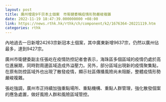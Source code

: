 ```yaml
---
layout: post
title: 廣州增逾9千宗本土個案　市衛健委稱疫情形勢嚴峻複雜
date: 2022-11-19 18:47:39.000000000 +08:00
link: https://news.rthk.hk/rthk/ch/component/k2/1676364-20221119.htm
categories: rthk
---
```


內地過去一日新增24263宗新冠本土個案，其中廣東新增9637宗，仍然以廣州佔最多，達到9427宗。

廣州市衛健委副主任張屹在疫情防控記者會表示，海珠區多個區域的疫情仍處於高位進展期，同時對周邊區域造成外溢壓力。另外，部分區域出現新的疫情聚集點，在原有防控區域外也出現了散發疫情，顯示社區傳播風險尚未阻斷，整體疫情形勢嚴峻複雜。

張屹強調，廣州市正持續加強重點場所、重點機構、重點人群管理，強化散發個案的應急處置，做好風險人群和風險區域管控。
